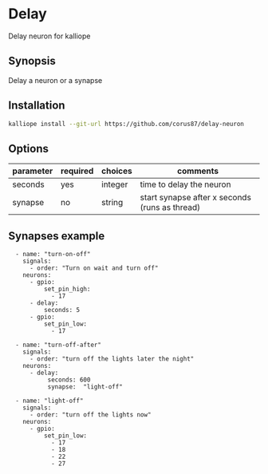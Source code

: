 # Delay
Delay neuron for kalliope
## Synopsis

Delay a neuron or a synapse

## Installation
```bash
kalliope install --git-url https://github.com/corus87/delay-neuron
```

## Options


| parameter    | required | choices | comments                                      |
|--------------|----------|---------|-----------------------------------------------|
| seconds      | yes      |integer  | time to delay the neuron                      |
| synapse      | no       |string   | start synapse after x seconds (runs as thread)|



## Synapses example
```
  - name: "turn-on-off"
    signals:
      - order: "Turn on wait and turn off"
    neurons:
      - gpio:
          set_pin_high:
            - 17
      - delay:
          seconds: 5
      - gpio:
          set_pin_low:
            - 17          
            
  - name: "turn-off-after"
    signals:
      - order: "turn off the lights later the night"
    neurons:
      - delay:
           seconds: 600
           synapse:  "light-off"

  - name: "light-off"
    signals:
      - order: "turn off the lights now"
    neurons:
      - gpio:
          set_pin_low:
            - 17
            - 18
            - 22
            - 27

```

